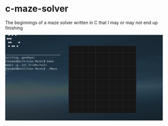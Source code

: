 # c-maze-solver
The beginnings of a maze solver written in C that I may or may not end up finishing

![maze-proto](img/maze-proto.gif)
